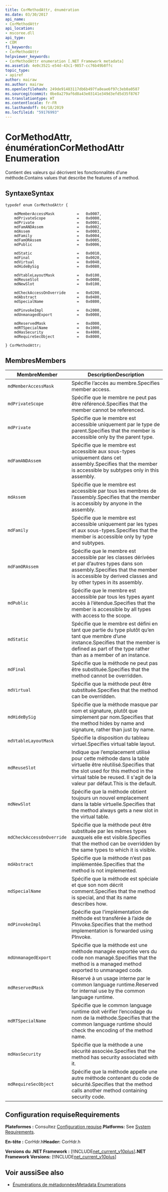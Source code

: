 ```yaml
---
title: CorMethodAttr, énumération
ms.date: 03/30/2017
api_name:
- CorMethodAttr
api_location:
- mscoree.dll
api_type:
- COM
f1_keywords:
- CorMethodAttr
helpviewer_keywords:
- CorMethodAttr enumeration [.NET Framework metadata]
ms.assetid: 4e0c3521-e54d-43c1-9857-cc76b49b8ffc
topic_type:
- apiref
author: mairaw
ms.author: mairaw
ms.openlocfilehash: 249de91483117db6b497fa8eae6f97c3eb0a0587
ms.sourcegitcommit: 0be8a279af6d8a43e03141e349d3efd5d35f8767
ms.translationtype: HT
ms.contentlocale: fr-FR
ms.lasthandoff: 04/18/2019
ms.locfileid: "59176993"
---
```

# <a name="cormethodattr-enumeration"></a><span data-ttu-id="2847f-102">CorMethodAttr, énumération</span><span class="sxs-lookup"><span data-stu-id="2847f-102">CorMethodAttr Enumeration</span></span>
<span data-ttu-id="2847f-103">Contient des valeurs qui décrivent les fonctionnalités d’une méthode.</span><span class="sxs-lookup"><span data-stu-id="2847f-103">Contains values that describe the features of a method.</span></span>  
  
## <a name="syntax"></a><span data-ttu-id="2847f-104">Syntaxe</span><span class="sxs-lookup"><span data-stu-id="2847f-104">Syntax</span></span>  
  
```  
typedef enum CorMethodAttr {  
  
    mdMemberAccessMask          =   0x0007,  
    mdPrivateScope              =   0x0000,  
    mdPrivate                   =   0x0001,  
    mdFamANDAssem               =   0x0002,  
    mdAssem                     =   0x0003,  
    mdFamily                    =   0x0004,  
    mdFamORAssem                =   0x0005,  
    mdPublic                    =   0x0006,  
  
    mdStatic                    =   0x0010,  
    mdFinal                     =   0x0020,  
    mdVirtual                   =   0x0040,  
    mdHideBySig                 =   0x0080,  
  
    mdVtableLayoutMask          =   0x0100,  
    mdReuseSlot                 =   0x0000,  
    mdNewSlot                   =   0x0100,  
  
    mdCheckAccessOnOverride     =   0x0200,  
    mdAbstract                  =   0x0400,  
    mdSpecialName               =   0x0800,  
  
    mdPinvokeImpl               =   0x2000,  
    mdUnmanagedExport           =   0x0008,  
  
    mdReservedMask              =   0xd000,  
    mdRTSpecialName             =   0x1000,  
    mdHasSecurity               =   0x4000,  
    mdRequireSecObject          =   0x8000,  
  
} CorMethodAttr;  
```  
  
## <a name="members"></a><span data-ttu-id="2847f-105">Membres</span><span class="sxs-lookup"><span data-stu-id="2847f-105">Members</span></span>  
  
|<span data-ttu-id="2847f-106">Membre</span><span class="sxs-lookup"><span data-stu-id="2847f-106">Member</span></span>|<span data-ttu-id="2847f-107">Description</span><span class="sxs-lookup"><span data-stu-id="2847f-107">Description</span></span>|  
|------------|-----------------|  
|`mdMemberAccessMask`|<span data-ttu-id="2847f-108">Spécifie l’accès au membre.</span><span class="sxs-lookup"><span data-stu-id="2847f-108">Specifies member access.</span></span>|  
|`mdPrivateScope`|<span data-ttu-id="2847f-109">Spécifie que le membre ne peut pas être référencé.</span><span class="sxs-lookup"><span data-stu-id="2847f-109">Specifies that the member cannot be referenced.</span></span>|  
|`mdPrivate`|<span data-ttu-id="2847f-110">Spécifie que le membre est accessible uniquement par le type de parent.</span><span class="sxs-lookup"><span data-stu-id="2847f-110">Specifies that the member is accessible only by the parent type.</span></span>|  
|`mdFamANDAssem`|<span data-ttu-id="2847f-111">Spécifie que le membre est accessible aux sous-types uniquement dans cet assembly.</span><span class="sxs-lookup"><span data-stu-id="2847f-111">Specifies that the member is accessible by subtypes only in this assembly.</span></span>|  
|`mdAssem`|<span data-ttu-id="2847f-112">Spécifie que le membre est accessible par tous les membres de l’assembly.</span><span class="sxs-lookup"><span data-stu-id="2847f-112">Specifies that the member is accessibly by anyone in the assembly.</span></span>|  
|`mdFamily`|<span data-ttu-id="2847f-113">Spécifie que le membre est accessible uniquement par les types et aux sous-types.</span><span class="sxs-lookup"><span data-stu-id="2847f-113">Specifies that the member is accessible only by type and subtypes.</span></span>|  
|`mdFamORAssem`|<span data-ttu-id="2847f-114">Spécifie que le membre est accessible par les classes dérivées et par d’autres types dans son assembly.</span><span class="sxs-lookup"><span data-stu-id="2847f-114">Specifies that the member is accessible by derived classes and by other types in its assembly.</span></span>|  
|`mdPublic`|<span data-ttu-id="2847f-115">Spécifie que le membre est accessible par tous les types ayant accès à l’étendue.</span><span class="sxs-lookup"><span data-stu-id="2847f-115">Specifies that the member is accessible by all types with access to the scope.</span></span>|  
|`mdStatic`|<span data-ttu-id="2847f-116">Spécifie que le membre est défini en tant que partie du type plutôt qu’en tant que membre d’une instance.</span><span class="sxs-lookup"><span data-stu-id="2847f-116">Specifies that the member is defined as part of the type rather than as a member of an instance.</span></span>|  
|`mdFinal`|<span data-ttu-id="2847f-117">Spécifie que la méthode ne peut pas être substituée.</span><span class="sxs-lookup"><span data-stu-id="2847f-117">Specifies that the method cannot be overridden.</span></span>|  
|`mdVirtual`|<span data-ttu-id="2847f-118">Spécifie que la méthode peut être substituée.</span><span class="sxs-lookup"><span data-stu-id="2847f-118">Specifies that the method can be overridden.</span></span>|  
|`mdHideBySig`|<span data-ttu-id="2847f-119">Spécifie que la méthode masque par nom et signature, plutôt que simplement par nom.</span><span class="sxs-lookup"><span data-stu-id="2847f-119">Specifies that the method hides by name and signature, rather than just by name.</span></span>|  
|`mdVtableLayoutMask`|<span data-ttu-id="2847f-120">Spécifie la disposition du tableau virtuel.</span><span class="sxs-lookup"><span data-stu-id="2847f-120">Specifies virtual table layout.</span></span>|  
|`mdReuseSlot`|<span data-ttu-id="2847f-121">Indique que l’emplacement utilisé pour cette méthode dans la table virtuelle être réutilisé.</span><span class="sxs-lookup"><span data-stu-id="2847f-121">Specifies that the slot used for this method in the virtual table be reused.</span></span> <span data-ttu-id="2847f-122">Il s'agit de la valeur par défaut.</span><span class="sxs-lookup"><span data-stu-id="2847f-122">This is the default.</span></span>|  
|`mdNewSlot`|<span data-ttu-id="2847f-123">Spécifie que la méthode obtient toujours un nouvel emplacement dans la table virtuelle.</span><span class="sxs-lookup"><span data-stu-id="2847f-123">Specifies that the method always gets a new slot in the virtual table.</span></span>|  
|`mdCheckAccessOnOverride`|<span data-ttu-id="2847f-124">Spécifie que la méthode peut être substituée par les mêmes types auxquels elle est visible.</span><span class="sxs-lookup"><span data-stu-id="2847f-124">Specifies that the method can be overridden by the same types to which it is visible.</span></span>|  
|`mdAbstract`|<span data-ttu-id="2847f-125">Spécifie que la méthode n’est pas implémentée.</span><span class="sxs-lookup"><span data-stu-id="2847f-125">Specifies that the method is not implemented.</span></span>|  
|`mdSpecialName`|<span data-ttu-id="2847f-126">Spécifie que la méthode est spéciale et que son nom décrit comment.</span><span class="sxs-lookup"><span data-stu-id="2847f-126">Specifies that the method is special, and that its name describes how.</span></span>|  
|`mdPinvokeImpl`|<span data-ttu-id="2847f-127">Spécifie que l’implémentation de méthode est transférée à l’aide de PInvoke.</span><span class="sxs-lookup"><span data-stu-id="2847f-127">Specifies that the method implementation is forwarded using PInvoke.</span></span>|  
|`mdUnmanagedExport`|<span data-ttu-id="2847f-128">Spécifie que la méthode est une méthode managée exportée vers du code non managé.</span><span class="sxs-lookup"><span data-stu-id="2847f-128">Specifies that the method is a managed method exported to unmanaged code.</span></span>|  
|`mdReservedMask`|<span data-ttu-id="2847f-129">Réservé à un usage interne par le common language runtime.</span><span class="sxs-lookup"><span data-stu-id="2847f-129">Reserved for internal use by the common language runtime.</span></span>|  
|`mdRTSpecialName`|<span data-ttu-id="2847f-130">Spécifie que le common language runtime doit vérifier l’encodage du nom de la méthode.</span><span class="sxs-lookup"><span data-stu-id="2847f-130">Specifies that the common language runtime should check the encoding of the method name.</span></span>|  
|`mdHasSecurity`|<span data-ttu-id="2847f-131">Spécifie que la méthode a une sécurité associée.</span><span class="sxs-lookup"><span data-stu-id="2847f-131">Specifies that the method has security associated with it.</span></span>|  
|`mdRequireSecObject`|<span data-ttu-id="2847f-132">Spécifie que la méthode appelle une autre méthode contenant du code de sécurité.</span><span class="sxs-lookup"><span data-stu-id="2847f-132">Specifies that the method calls another method containing security code.</span></span>|  
  
## <a name="requirements"></a><span data-ttu-id="2847f-133">Configuration requise</span><span class="sxs-lookup"><span data-stu-id="2847f-133">Requirements</span></span>  
 <span data-ttu-id="2847f-134">**Plateformes :** Consultez [Configuration requise](../../../../docs/framework/get-started/system-requirements.md).</span><span class="sxs-lookup"><span data-stu-id="2847f-134">**Platforms:** See [System Requirements](../../../../docs/framework/get-started/system-requirements.md).</span></span>  
  
 <span data-ttu-id="2847f-135">**En-tête :** CorHdr.h</span><span class="sxs-lookup"><span data-stu-id="2847f-135">**Header:** CorHdr.h</span></span>  
  
 <span data-ttu-id="2847f-136">**Versions du .NET Framework :** [!INCLUDE[net_current_v10plus](../../../../includes/net-current-v10plus-md.md)]</span><span class="sxs-lookup"><span data-stu-id="2847f-136">**.NET Framework Versions:** [!INCLUDE[net_current_v10plus](../../../../includes/net-current-v10plus-md.md)]</span></span>  
  
## <a name="see-also"></a><span data-ttu-id="2847f-137">Voir aussi</span><span class="sxs-lookup"><span data-stu-id="2847f-137">See also</span></span>

- [<span data-ttu-id="2847f-138">Énumérations de métadonnées</span><span class="sxs-lookup"><span data-stu-id="2847f-138">Metadata Enumerations</span></span>](../../../../docs/framework/unmanaged-api/metadata/metadata-enumerations.md)
